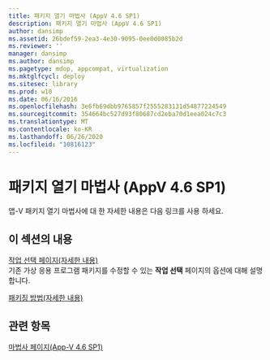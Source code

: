 ```yaml
---
title: 패키지 열기 마법사 (AppV 4.6 SP1)
description: 패키지 열기 마법사 (AppV 4.6 SP1)
author: dansimp
ms.assetid: 26bdef59-2ea3-4e30-9095-0ee0d0085b2d
ms.reviewer: ''
manager: dansimp
ms.author: dansimp
ms.pagetype: mdop, appcompat, virtualization
ms.mktglfcycl: deploy
ms.sitesec: library
ms.prod: w10
ms.date: 06/16/2016
ms.openlocfilehash: 3e6fb69dbb9765857f2555283131d54877224549
ms.sourcegitcommit: 354664bc527d93f80687cd2eba70d1eea024c7c3
ms.translationtype: MT
ms.contentlocale: ko-KR
ms.lasthandoff: 06/26/2020
ms.locfileid: "10816123"
---
```

# 패키지 열기 마법사 (AppV 4.6 SP1)


앱-V 패키지 열기 마법사에 대 한 자세한 내용은 다음 링크를 사용 하세요.

## 이 섹션의 내용


<a href="" id="select-task-page--learn-more-"></a>[작업 선택 페이지(자세한 내용)](select-task-page--learn-more-.md)  
기존 가상 응용 프로그램 패키지를 수정할 수 있는 **작업 선택** 페이지의 옵션에 대해 설명 합니다.

<a href="" id="packaging-method--learn-more-"></a>[패키징 방법(자세한 내용)](packaging-method--learn-more-.md)  

## 관련 항목


[마법사 페이지(App-V 4.6 SP1)](wizard-pages--appv-46-sp1-.md)

 

 






